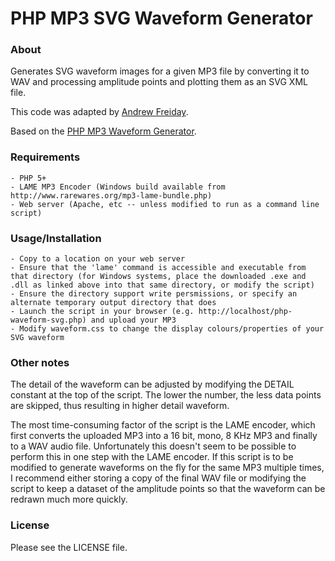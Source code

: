 PHP MP3 SVG Waveform Generator
===

### About

Generates SVG waveform images for a given MP3 file by converting it to WAV and processing amplitude points and plotting them as an SVG XML file.

This code was adapted by [Andrew Freiday](http://andrewfreiday.com).

Based on the [PHP MP3 Waveform Generator](https://github.com/afreiday/php-waveform-png).

### Requirements

	- PHP 5+
	- LAME MP3 Encoder (Windows build available from http://www.rarewares.org/mp3-lame-bundle.php)
	- Web server (Apache, etc -- unless modified to run as a command line script)

### Usage/Installation

	- Copy to a location on your web server
	- Ensure that the 'lame' command is accessible and executable from that directory (for Windows systems, place the downloaded .exe and .dll as linked above into that same directory, or modify the script)
	- Ensure the directory support write persmissions, or specify an alternate temporary output directory that does
	- Launch the script in your browser (e.g. http://localhost/php-waveform-svg.php) and upload your MP3
	- Modify waveform.css to change the display colours/properties of your SVG waveform

### Other notes

The detail of the waveform can be adjusted by modifying the DETAIL constant at the top of the script. The lower the number, the less data points are skipped, thus resulting in higher detail waveform.

The most time-consuming factor of the script is the LAME encoder, which first converts the uploaded MP3 into a 16 bit, mono, 8 KHz MP3 and finally to a WAV audio file. Unfortunately this doesn't seem to be possible to perform this in one step with the LAME encoder. If this script is to be modified to generate waveforms on the fly for the same MP3 multiple times, I recommend either storing a copy of the final WAV file or modifying the script to keep a dataset of the amplitude points so that the waveform can be redrawn much more quickly.

### License

Please see the LICENSE file.